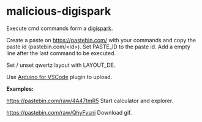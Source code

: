# malicious-digispark

Execute cmd commands form a [digispark](https://digistump.com/wiki/digispark/tutorials/connecting).

Create a paste on https://pastebin.com/ with your commands and copy the paste id (pastebin.com/\<id>). Set PASTE_ID to the paste id.
Add a empty line after the last command to be executed.

Set / unset qwertz layout with LAYOUT_DE.

Use [Arduino for VSCode](https://marketplace.visualstudio.com/items?itemName=vsciot-vscode.vscode-arduino) plugin to upload.

**Examples:**

https://pastebin.com/raw/4A47tmR5 Start calculator and explorer.

https://pastebin.com/raw/QhyFvsni Download gif.
